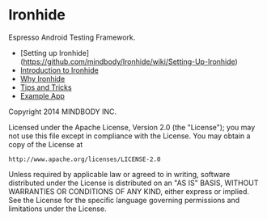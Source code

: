 Ironhide
========

Espresso Android Testing Framework.
* [Setting up Ironhide] (https://github.com/mindbody/Ironhide/wiki/Setting-Up-Ironhide)
* [Introduction to Ironhide](https://github.com/mindbody/Ironhide/wiki/Introduction-to-Ironhide)
* [Why Ironhide](https://github.com/mindbody/Ironhide/wiki/Why-Ironhide%3F)
* [Tips and Tricks](https://github.com/mindbody/Ironhide/wiki/Tips-and-Tricks)
* [Example App](https://github.com/mindbody/Ironhide/wiki/Example-App-with-Ironhide-Use)


Copyright 2014 MINDBODY INC.

Licensed under the Apache License, Version 2.0 (the "License");
you may not use this file except in compliance with the License.
You may obtain a copy of the License at

    http://www.apache.org/licenses/LICENSE-2.0

Unless required by applicable law or agreed to in writing, software
distributed under the License is distributed on an "AS IS" BASIS,
WITHOUT WARRANTIES OR CONDITIONS OF ANY KIND, either express or implied.
See the License for the specific language governing permissions and
limitations under the License.
